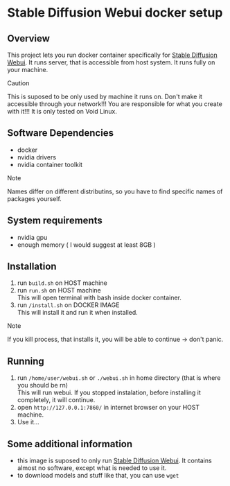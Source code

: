 # Stable Diffusion Webui docker setup

## Overview
This project lets you run docker container specifically for [Stable Diffusion Webui](https://github.com/AUTOMATIC1111/stable-diffusion-webui). It runs server, that is accessible from host system. It runs fully on your machine.
> [!CAUTION]
> This is suposed to be only used by machine it runs on. Don't make it accessible through your network!!!
> You are responsible for what you create with it!!!
> It is only tested on Void Linux.

## Software Dependencies

- docker
- nvidia drivers
- nvidia container toolkit

> [!NOTE]
> Names differ on different distributins, so you have to find specific names of packages yourself.

## System requirements
- nvidia gpu
- enough memory ( I would suggest at least 8GB )

## Installation

1. run `build.sh` on HOST machine  
2. run `run.sh` on HOST machine  
This will open terminal with bash inside docker container.  
3. run `/install.sh` on DOCKER IMAGE  
This will install it and run it when installed.  
> [!NOTE]
> If you kill process, that installs it, you will be able to continue -> don't panic.
## Running
1. run `/home/user/webui.sh` or `./webui.sh` in home directory (that is where you should be rn)  
This will run webui. If you stopped instalation, before installing it completely, it will continue.  
2. open `http://127.0.0.1:7860/` in internet browser on your HOST machine.  
3. Use it...  

## Some additional information
- this image is suposed to only run [Stable Diffusion Webui](https://github.com/AUTOMATIC1111/stable-diffusion-webui). It contains almost no software, except what is needed to use it. 
- to download models and stuff like that, you can use `wget`
